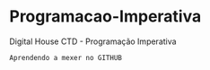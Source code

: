 # Programacao-Imperativa
Digital House CTD - Programação Imperativa
```
Aprendendo a mexer no GITHUB
```
